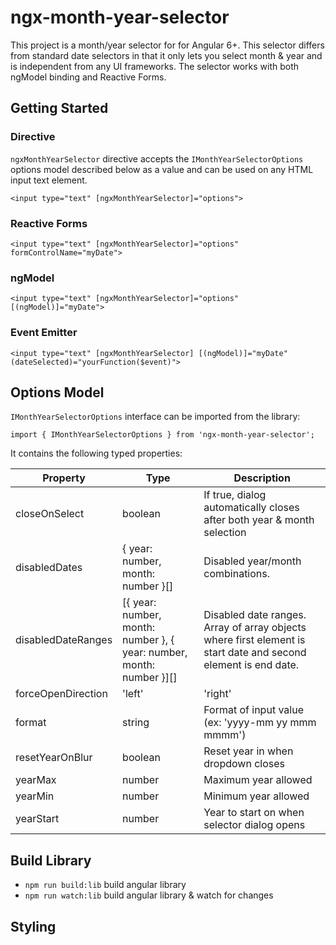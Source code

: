 # ngx-month-year-selector
This project is a month/year selector for for Angular 6+.  This selector differs from standard date selectors in that it only lets you select month & year and is independent from any UI frameworks.  The selector works with both ngModel binding and Reactive Forms.

## Getting Started

### Directive
`ngxMonthYearSelector` directive accepts the `IMonthYearSelectorOptions` options model described below as a value and can be used on any HTML input text element.
```
<input type="text" [ngxMonthYearSelector]="options">
```

### Reactive Forms
```
<input type="text" [ngxMonthYearSelector]="options" formControlName="myDate">
```

### ngModel
```
<input type="text" [ngxMonthYearSelector]="options" [(ngModel)]="myDate">
```

### Event Emitter
```
<input type="text" [ngxMonthYearSelector] [(ngModel)]="myDate" (dateSelected)="yourFunction($event)">
```

## Options Model
`IMonthYearSelectorOptions` interface can be imported from the library:
```
import { IMonthYearSelectorOptions } from 'ngx-month-year-selector';
```
It contains the following typed properties:

| Property 	| Type 	| Description 	|
|-------------------	|----------------------------------------------------------------------	|-----------------------------------------------------------------------------------------------------------------	|
| closeOnSelect 	| boolean 	| If true, dialog automatically closes after both year & month selection 	|
| disabledDates 	| {  year: number, month: number }[] 	| Disabled year/month combinations.  	|
| disabledDateRanges 	| [{ year: number, month: number }, { year: number, month: number }][] 	| Disabled date ranges.  Array of array objects where first element is start date and second element is end date. 	|
| forceOpenDirection 	| 'left' | 'right' | 'middle' 	| Force dialog to open with specific direction 	|
| format 	| string 	| Format of input value (ex: 'yyyy-mm yy mmm mmmm') 	|
| resetYearOnBlur 	| boolean 	| Reset year in when dropdown closes 	|
| yearMax 	| number 	| Maximum year allowed 	|
| yearMin 	| number 	| Minimum year allowed 	|
| yearStart 	| number 	| Year to start on when selector dialog opens 	|

## Build Library
* `npm run build:lib` build angular library
* `npm run watch:lib` build angular library & watch for changes

## Styling

